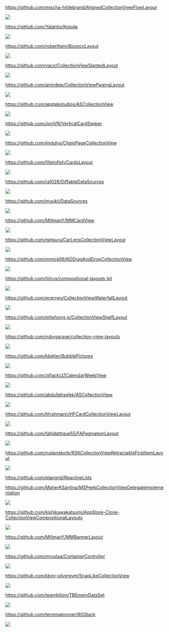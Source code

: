 https://github.com/mischa-hildebrand/AlignedCollectionViewFlowLayout

![](https://github.com/mischa-hildebrand/AlignedCollectionViewFlowLayout/raw/master/Docs/Left-aligned-collection-view-layout.png)

https://github.com/Yalantis/Koloda

![](https://github.com/Yalantis/Koloda/raw/master/Koloda_v2_example_animation.gif)

https://github.com/roberthein/BouncyLayout

![](https://github.com/roberthein/BouncyLayout/raw/master/art/gifs/02.gif)

https://github.com/yacir/CollectionViewSlantedLayout

![](https://user-images.githubusercontent.com/2587473/34458447-9f434c8a-edd3-11e7-98b7-f32b4284268d.gif)

https://github.com/amirdew/CollectionViewPagingLayout

![](https://camo.githubusercontent.com/1335af1f977294ee9696a98b4de1cf7f86bf9e3fb72589127ffc1714a3366932/68747470733a2f2f616d69722e6170702f6769742f6c61796f75745f64657369676e65725f707265766965772e676966)

https://github.com/apptekstudios/ASCollectionView

![](https://github.com/apptekstudios/ASCollectionView/raw/master/readmeAssets/demo1.jpeg)

https://github.com/JoniVR/VerticalCardSwiper

![](https://github.com/JoniVR/VerticalCardSwiper/raw/master/example.gif)

https://github.com/jindulys/ChainPageCollectionView

![](https://raw.githubusercontent.com/jindulys/ChainPageCollectionView/master/Images/new1.gif)

https://github.com/filletofish/CardsLayout

![](https://github.com/filletofish/Cards/raw/master/Animation.gif)

https://github.com/ra1028/DiffableDataSources

![](https://raw.githubusercontent.com/ra1028/DiffableDataSources/master/assets/insertion_sort.gif)

https://github.com/muukii/DataSources

![](https://github.com/muukii/DataSources/raw/master/sample.gif)

https://github.com/MillmanY/MMCardView

![](https://github.com/MillmanY/MMCardView/raw/master/demo.gif)

https://github.com/netguru/CarLensCollectionViewLayout

![](https://user-images.githubusercontent.com/18245585/50694808-2b795e80-103b-11e9-839d-f2d8dc533bb4.gif)

https://github.com/mmick66/KDDragAndDropCollectionView

![](https://github.com/mmick66/KDDragAndDropCollectionView/raw/master/Resources/header.png?raw=true)

https://github.com/jVirus/compositional-layouts-kit

![](https://github.com/jVirus/compositional-layouts-kit/raw/master/assets/waterfall-iphone.gif)

https://github.com/ecerney/CollectionViewWaterfallLayout

![](https://github.com/ecerney/CollectionViewWaterfallLayout/raw/master/Screenshots/RealWorldExample.png?raw=true)

https://github.com/pitiphong-p/CollectionViewShelfLayout

![](https://camo.githubusercontent.com/00d77da172d4007f8830a561162b197d301f61b3bfc70da2f37e04ab59504f49/68747470733a2f2f636f636f61636f6e74726f6c732d70726f64756374696f6e2e73332e616d617a6f6e6177732e636f6d2f75706c6f6164732f636f6e74726f6c5f696d6167652f696d6167652f393636362f436f6c6c656374696f6e566965775368656c664c61796f75745f736d616c6c2e706e67)

https://github.com/rubygarage/collection-view-layouts

![](https://github.com/rubygarage/collection-view-layouts/raw/master/assets/tags.png?raw=true)

https://github.com/kbelter/BubblePictures

![](https://raw.githubusercontent.com/kbelter/BubblePictures/master/Screenshots/m3.png)

https://github.com/zjfjack/JZCalendarWeekView

![](https://raw.githubusercontent.com/zjfjack/JZCalendarWeekView/master/Screenshots/longPress.gif)

https://github.com/abdullahselek/ASCollectionView

![](https://github.com/abdullahselek/ASCollectionView/raw/master/screenshots/ascollectionview_1.png)

https://github.com/hfrahmann/HFCardCollectionViewLayout

![](https://raw.githubusercontent.com/hfrahmann/HFCardCollectionViewLayout/master/ReadmeAssets/Screenshot.png)

https://github.com/fahidattique55/FAPaginationLayout

![](https://camo.githubusercontent.com/e2b73cd471b936faec1e4c06ac1ccedc4c0bf168ba6b1fa4ac31dc90822acf4e/687474703a2f2f692e696d6775722e636f6d2f7768414b7832512e676966)

https://github.com/ruslanskorb/RSKCollectionViewRetractableFirstItemLayout

![](https://github.com/ruslanskorb/RSKCollectionViewRetractableFirstItemLayout/raw/master/RSKCollectionViewRetractableFirstItemLayoutExample/RSKCollectionViewRetractableFirstItemLayoutExample.gif)

https://github.com/plangrid/ReactiveLists

https://github.com/MaherKSantina/MSPeekCollectionViewDelegateImplementation

![](https://user-images.githubusercontent.com/24646608/41348369-c0887714-6f4f-11e8-9231-8a86a278ee4a.gif)

https://github.com/kishikawakatsumi/AppStore-Clone-CollectionViewCompositionalLayouts

![](https://user-images.githubusercontent.com/40610/65122649-79e55680-da2c-11e9-8df5-c58d4563e4b5.png)

https://github.com/MillmanY/MMBannerLayout

![](https://github.com/MillmanY/MMBannerLayout/raw/master/mid_demo.gif)

https://github.com/mrustaa/ContainerController

![](https://github.com/mrustaa/gif_presentation/raw/master/ContainerControllerSwift/maps.gif)

https://github.com/kboy-silvergym/SnapLikeCollectionView

![](https://github.com/kboy-silvergym/SnapLikeCollectionView/raw/master/Images/this.gif)

https://github.com/teambition/TBEmptyDataSet

![](https://github.com/teambition/TBEmptyDataSet/raw/master/Screenshots/Example.gif)

https://github.com/terminatorover/RGStack

![](https://github.com/terminatorover/RGStack/raw/master/RGStack.gif)
